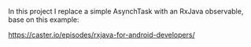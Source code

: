 In this project I replace a simple AsynchTask with an RxJava observable, base on this example:

https://caster.io/episodes/rxjava-for-android-developers/